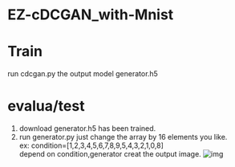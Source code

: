 # EZ-cDCGAN_with-Mnist  
# Train  
run cdcgan.py the output model generator.h5  
# evalua/test  
1. download generator.h5 has been trained.  
2. run generator.py 
just change the array by 16 elements you like.  
ex:  condition=[1,2,3,4,5,6,7,8,9,5,4,3,2,1,0,8]  
depend on condition,generator creat the output image.
  ![img](http://github.com/Chancing0/EZ-cDCGAN_with-Mnist-Keras/raw/master/images/mnist1.png)
